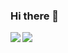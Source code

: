### Hi there 👋

<a href="https://github.com/yutatouyama/github-readme-stats">
  <img align="left" src="https://github-readme-stats.vercel.app/api?username=yutatouyama&show_icons=true&theme=dracula" />
</a>
<a href="https://github.com/yutatouyama/github-readme-stats">
  <img align="left" src="https://github-readme-stats.vercel.app/api/top-langs/?username=yutatouyama&show_icons=true&theme=dracula" />
</a>


<!--
**yutatouyama/yutatouyama** is a ✨ _special_ ✨ repository because its `README.md` (this file) appears on your GitHub profile.

Here are some ideas to get you started:

- 🔭 I’m currently working on ...
- 🌱 I’m currently learning ...
- 👯 I’m looking to collaborate on ...
- 🤔 I’m looking for help with ...
- 💬 Ask me about ...
- 📫 How to reach me: ...
- 😄 Pronouns: ...
- ⚡ Fun fact: ...
-->
